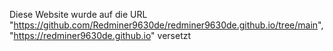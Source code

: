 Diese Website wurde auf die URL "https://github.com/Redminer9630de/redminer9630de.github.io/tree/main", "https://redminer9630de.github.io" versetzt
